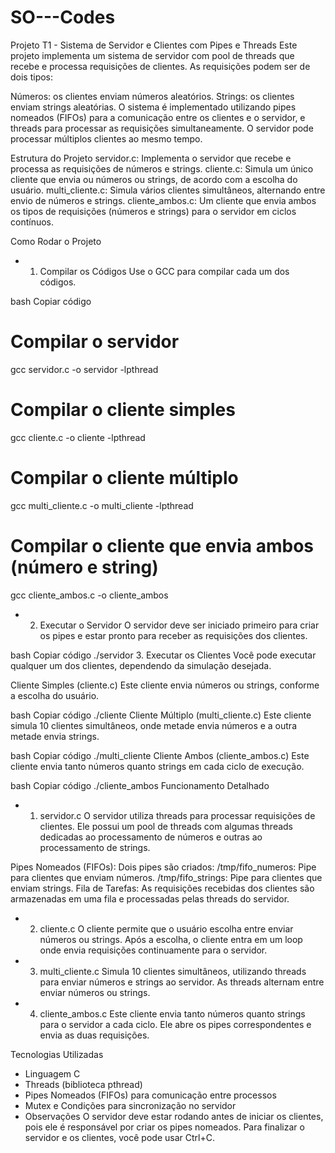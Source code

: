 # SO---Codes

Projeto T1 - Sistema de Servidor e Clientes com Pipes e Threads
Este projeto implementa um sistema de servidor com pool de threads que recebe e processa requisições de clientes. As requisições podem ser de dois tipos:

Números: os clientes enviam números aleatórios.
Strings: os clientes enviam strings aleatórias.
O sistema é implementado utilizando pipes nomeados (FIFOs) para a comunicação entre os clientes e o servidor, e threads para processar as requisições simultaneamente. O servidor pode processar múltiplos clientes ao mesmo tempo.

Estrutura do Projeto
servidor.c: Implementa o servidor que recebe e processa as requisições de números e strings.
cliente.c: Simula um único cliente que envia ou números ou strings, de acordo com a escolha do usuário.
multi_cliente.c: Simula vários clientes simultâneos, alternando entre envio de números e strings.
cliente_ambos.c: Um cliente que envia ambos os tipos de requisições (números e strings) para o servidor em ciclos contínuos.

Como Rodar o Projeto
- 1. Compilar os Códigos
Use o GCC para compilar cada um dos códigos.

bash
Copiar código
# Compilar o servidor
gcc servidor.c -o servidor -lpthread

# Compilar o cliente simples
gcc cliente.c -o cliente -lpthread

# Compilar o cliente múltiplo
gcc multi_cliente.c -o multi_cliente -lpthread

# Compilar o cliente que envia ambos (número e string)
gcc cliente_ambos.c -o cliente_ambos

- 2. Executar o Servidor
O servidor deve ser iniciado primeiro para criar os pipes e estar pronto para receber as requisições dos clientes.

bash
Copiar código
./servidor
3. Executar os Clientes
Você pode executar qualquer um dos clientes, dependendo da simulação desejada.

Cliente Simples (cliente.c)
Este cliente envia números ou strings, conforme a escolha do usuário.

bash
Copiar código
./cliente
Cliente Múltiplo (multi_cliente.c)
Este cliente simula 10 clientes simultâneos, onde metade envia números e a outra metade envia strings.

bash
Copiar código
./multi_cliente
Cliente Ambos (cliente_ambos.c)
Este cliente envia tanto números quanto strings em cada ciclo de execução.

bash
Copiar código
./cliente_ambos
Funcionamento Detalhado
- 1. servidor.c
O servidor utiliza threads para processar requisições de clientes. Ele possui um pool de threads com algumas threads dedicadas ao processamento de números e outras ao processamento de strings.

Pipes Nomeados (FIFOs): Dois pipes são criados:
/tmp/fifo_numeros: Pipe para clientes que enviam números.
/tmp/fifo_strings: Pipe para clientes que enviam strings.
Fila de Tarefas: As requisições recebidas dos clientes são armazenadas em uma fila e processadas pelas threads do servidor.
- 2. cliente.c
O cliente permite que o usuário escolha entre enviar números ou strings. Após a escolha, o cliente entra em um loop onde envia requisições continuamente para o servidor.

- 3. multi_cliente.c
Simula 10 clientes simultâneos, utilizando threads para enviar números e strings ao servidor. As threads alternam entre enviar números ou strings.

- 4. cliente_ambos.c
Este cliente envia tanto números quanto strings para o servidor a cada ciclo. Ele abre os pipes correspondentes e envia as duas requisições.

Tecnologias Utilizadas
- Linguagem C
- Threads (biblioteca pthread)
- Pipes Nomeados (FIFOs) para comunicação entre processos
- Mutex e Condições para sincronização no servidor
- Observações
O servidor deve estar rodando antes de iniciar os clientes, pois ele é responsável por criar os pipes nomeados.
Para finalizar o servidor e os clientes, você pode usar Ctrl+C.
